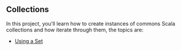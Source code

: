 Collections
---------------------------------
In this project, you'll learn how to create instances of commons Scala collections and how iterate through them, the topics are:

* [Using a Set](https://github.com/robsonoduarte/learn-scala/blob/master/pragmatic-scala/collections/src/main/scala/br/com/mystudies/scala/UsingSet.scala)

